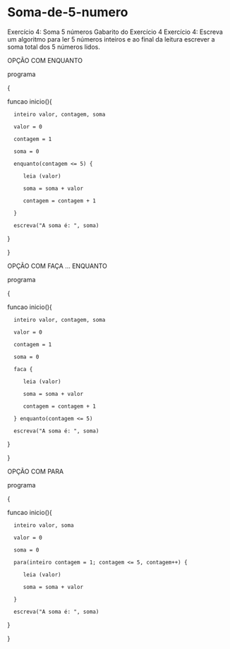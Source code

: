 # Soma-de-5-numero

Exercício 4: Soma 5 números
Gabarito do Exercício 4
Exercício 4: Escreva um algoritmo para ler 5 números inteiros e ao final da leitura escrever a soma total dos 5 números lidos. 

OPÇÃO COM ENQUANTO

programa

{

   funcao inicio(){

      inteiro valor, contagem, soma

      valor = 0

      contagem = 1

      soma = 0

      enquanto(contagem <= 5) {

         leia (valor)

         soma = soma + valor

         contagem = contagem + 1

      }

      escreva("A soma é: ", soma)

   }

}


OPÇÃO COM FAÇA ... ENQUANTO

programa

{

   funcao inicio(){

      inteiro valor, contagem, soma

      valor = 0

      contagem = 1

      soma = 0

      faca {

         leia (valor)

         soma = soma + valor

         contagem = contagem + 1

      } enquanto(contagem <= 5)

      escreva("A soma é: ", soma)

   }

}


OPÇÃO COM PARA

programa

{

   funcao inicio(){

      inteiro valor, soma

      valor = 0

      soma = 0

      para(inteiro contagem = 1; contagem <= 5, contagem++) {

         leia (valor)

         soma = soma + valor

      }

      escreva("A soma é: ", soma)

   }

}
